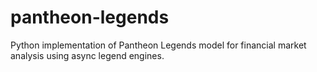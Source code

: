 # pantheon-legends
Python implementation of Pantheon Legends model for financial market analysis using async legend engines.
